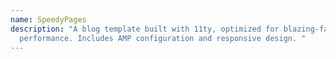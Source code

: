```yaml
---
name: SpeedyPages
description: "A blog template built with 11ty, optimized for blazing-fast
  performance. Includes AMP configuration and responsive design. "
---
```

